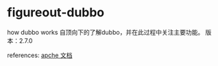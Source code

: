 # figureout-dubbo
how dubbo works
自顶向下的了解dubbo，并在此过程中关注主要功能。
版本：2.7.0

references:
[apche 文档](http://dubbo.apache.org/zh-cn/docs/user/quick-start.html)
